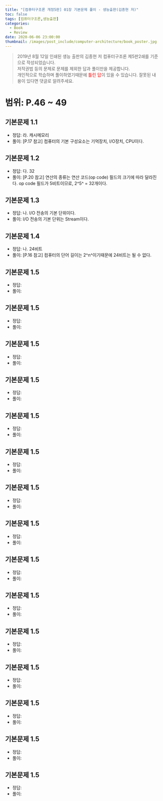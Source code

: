```yaml
---
title: "[컴퓨터구조론 개정5판] 01장 기본문제 풀이 - 생능출판(김종현 저)"
toc: false
tags: [컴퓨터구조론,생능출판]
categories:
  - Book
  - Review
date: 2020-06-06 23:00:00
thumbnail: /images/post_include/computer-architecture/book_poster.jpg
---
```

> 2019년 8월 12일 인쇄된 생능 출판의 김종현 저 컴퓨터구조론 제5판2쇄를 기준으로 작성되었습니다.  
> 저작권법 등의 문제로 문제를 제외한 답과 풀이만을 제공합니다.  
> 개인적으로 학습하며 풀이하였기때문에 <font color='red'>틀린 답</font>이 있을 수 있습니다. 잘못된 내용이 있다면 댓글로 알려주세요.  

# 범위: P.46 ~ 49
## **기본문제 1.1**
* 정답: 라. 캐시메모리
* 풀이: [P.17 참고] 컴퓨터의 기본 구성요소는 기억장치, I/O장치, CPU이다.

## **기본문제 1.2**
* 정답: 다. 32
* 풀이: [P.20 참고] 연산의 종류는 연산 코드(op code) 필드의 크기에 따라 달라진다. op code 필드가 5비트이므로, 2^5^ = 32개이다.

## **기본문제 1.3**
* 정답: 나. I/O 전송의 기본 단위이다.
* 풀이: I/O 전송의 기본 단위는 Stream이다.

## **기본문제 1.4**
* 정답: 나. 24비트
* 풀이: [P.16 참고] 컴퓨터의 단어 길이는 2^n^이기때문에 24비트는 될 수 없다.

## **기본문제 1.5**
* 정답: 
* 풀이: 

## **기본문제 1.5**
* 정답: 
* 풀이: 

## **기본문제 1.5**
* 정답: 
* 풀이: 

## **기본문제 1.5**
* 정답: 
* 풀이: 

## **기본문제 1.5**
* 정답: 
* 풀이: 

## **기본문제 1.5**
* 정답: 
* 풀이: 

## **기본문제 1.5**
* 정답: 
* 풀이: 

## **기본문제 1.5**
* 정답: 
* 풀이: 

## **기본문제 1.5**
* 정답: 
* 풀이: 

## **기본문제 1.5**
* 정답: 
* 풀이: 

## **기본문제 1.5**
* 정답: 
* 풀이: 

## **기본문제 1.5**
* 정답: 
* 풀이: 

## **기본문제 1.5**
* 정답: 
* 풀이: 

## **기본문제 1.5**
* 정답: 
* 풀이: 

## **기본문제 1.5**
* 정답: 
* 풀이: 

